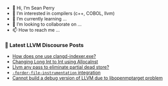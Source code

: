 - 👋 Hi, I’m Sean Perry
- 👀 I’m interested in compilers (c++, COBOL, llvm)
- 🌱 I’m currently learning ...
- 💞️ I’m looking to collaborate on ...
- 📫 How to reach me ...

<!---
s66perry/s66perry is a ✨ special ✨ repository because its `README.md` (this file) appears on your GitHub profile.
You can click the Preview link to take a look at your changes.
--->
### 📕 Latest LLVM Discourse Posts

<!-- DISCOURSE-LLVM:START -->
- [How does one use clangd-indexer.exe?](https://discourse.llvm.org/t/how-does-one-use-clangd-indexer-exe/70992#post_1)
- [Changing Long Int to Int using AllocaInst](https://discourse.llvm.org/t/changing-long-int-to-int-using-allocainst/70939#post_9)
- [Llvm any pass to eliminate partial dead store?](https://discourse.llvm.org/t/llvm-any-pass-to-eliminate-partial-dead-store/70987#post_3)
- [`-forder-file-instrumentation` integration](https://discourse.llvm.org/t/forder-file-instrumentation-integration/70990#post_1)
- [Cannot build a debug version of LLVM due to libopenmptarget problem](https://discourse.llvm.org/t/cannot-build-a-debug-version-of-llvm-due-to-libopenmptarget-problem/70851#post_11)
<!-- DISCOURSE-LLVM:END -->
